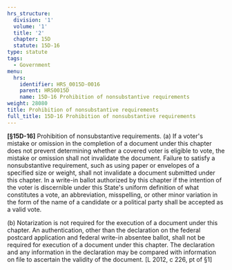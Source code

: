 ```yaml
---
hrs_structure:
  division: '1'
  volume: '1'
  title: '2'
  chapter: 15D
  statute: 15D-16
type: statute
tags:
  - Government
menu:
  hrs:
    identifier: HRS_0015D-0016
    parent: HRS0015D
    name: 15D-16 Prohibition of nonsubstantive requirements
weight: 28080
title: Prohibition of nonsubstantive requirements
full_title: 15D-16 Prohibition of nonsubstantive requirements
---
```

**[§15D-**<a></a><a></a><a></a><a></a><a>**16]**</a> Prohibition of nonsubstantive requirements. (a) If a voter's mistake or omission in the completion of a document under this chapter does not prevent determining whether a covered voter is eligible to vote, the mistake or omission shall not invalidate the document. Failure to satisfy a nonsubstantive requirement, such as using paper or envelopes of a specified size or weight, shall not invalidate a document submitted under this chapter. In a write-in ballot authorized by this chapter if the intention of the voter is discernible under this State's uniform definition of what constitutes a vote, an abbreviation, misspelling, or other minor variation in the form of the name of a candidate or a political party shall be accepted as a valid vote.<a></a><a></a><a></a><a></a>

(b) Notarization is not required for the execution of a document under this chapter. An authentication, other than the declaration on the federal postcard application and federal write-in absentee ballot, shall not be required for execution of a document under this chapter. The declaration and any information in the declaration may be compared with information on file to ascertain the validity of the document. [L 2012, c 226, pt of §1]
